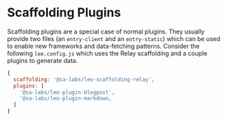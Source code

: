 # Scaffolding Plugins

Scaffolding plugins are a special case of normal plugins. They usually
provide two files (an `entry-client` and an `entry-static`) which can
be used to enable new frameworks and data-fetching patterns. Consider
the following `leo.config.js` which uses the Relay scaffolding and a
couple plugins to generate data.

```javascript
{
  scaffolding: '@sa-labs/leo-scaffolding-relay',
  plugins: [
    '@sa-labs/leo-plugin-blogpost',
    '@sa-labs/leo-plugin-markdown,
  ]
}
```
